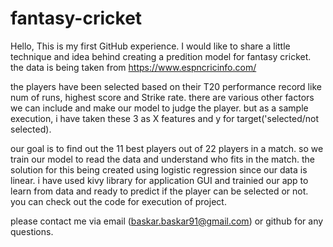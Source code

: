 # fantasy-cricket

Hello, This is my first GitHub experience. I would like to share a little technique and idea behind creating a predition model for fantasy cricket.
the data is being taken from https://www.espncricinfo.com/

the players have been selected based on their T20 performance record like num of runs, highest score and Strike rate. there are various other factors we can include and make our model to judge the player. but as a sample execution, i have taken these 3 as X features and y for target('selected/not selected).

our goal is to find out the 11 best players out of 22 players in a match.
so we train our model to read the data and understand who fits in the match.
the solution for this being created using logistic regression since our data is linear.
i have used kivy library for application GUI and trainied our app to learn from data and ready to predict if the player can be selected or not.
you can check out the code for execution of project.

please contact me via email (baskar.baskar91@gmail.com) or github for any questions.

